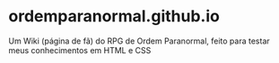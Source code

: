 # ordemparanormal.github.io
Um Wiki (página de fã) do RPG de Ordem Paranormal, feito para testar meus conhecimentos em HTML e CSS
